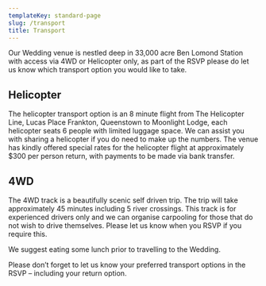 ```yaml
---
templateKey: standard-page
slug: /transport
title: Transport
---
```


Our Wedding venue is nestled deep in 33,000 acre Ben Lomond Station with access via 4WD or Helicopter only, as part of the RSVP please do let us know which transport option you would like to take.

## Helicopter

The helicopter transport option is an 8 minute flight from The Helicopter Line, Lucas Place Frankton, Queenstown to Moonlight Lodge, each helicopter seats 6 people with limited luggage space. We can assist you with sharing a helicopter if you do need to make up the numbers. The venue has kindly offered special rates for the helicopter flight at approximately $300 per person return, with payments to be made via bank transfer.

## 4WD

The 4WD track is a beautifully scenic self driven trip. The trip will take approximately 45 minutes including 5 river crossings. This track is for experienced drivers only and we can organise carpooling for those that do not wish to drive themselves. Please let us know when you RSVP if you require this.

We suggest eating some lunch prior to travelling to the Wedding.

Please don’t forget to let us know your preferred transport options in the RSVP – including your return option.
